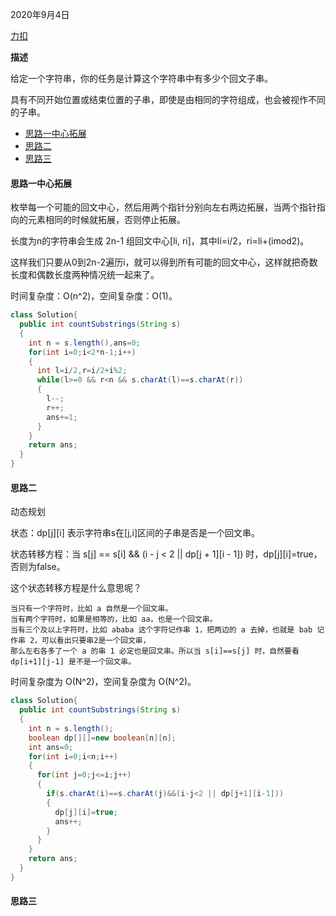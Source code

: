 2020年9月4日

[力扣](https://leetcode-cn.com/problems/palindromic-substrings/solution/hui-wen-zi-chuan-by-leetcode-solution/)

**描述**

给定一个字符串，你的任务是计算这个字符串中有多少个回文子串。

具有不同开始位置或结束位置的子串，即使是由相同的字符组成，也会被视作不同的子串。

* [思路一中心拓展](#思路一中心拓展)
* [思路二](#思路二)
* [思路三](#思路三)


#### 思路一中心拓展

枚举每一个可能的回文中心，然后用两个指针分别向左右两边拓展，当两个指针指向的元素相同的时候就拓展，否则停止拓展。

长度为n的字符串会生成 2n-1 组回文中心[li, ri]，其中li=i/2，ri=li+(imod2)。

这样我们只要从0到2n-2遍历i，就可以得到所有可能的回文中心，这样就把奇数长度和偶数长度两种情况统一起来了。

时间复杂度：O(n^2)，空间复杂度：O(1)。

```java
class Solution{
  public int countSubstrings(String s)
  {
    int n = s.length(),ans=0;
    for(int i=0;i<2*n-1;i++)
    {
      int l=i/2,r=i/2+i%2;
      while(l>=0 && r<n && s.charAt(l)==s.charAt(r))
      {
        l--;
        r++;
        ans+=1;
      }
    }
    return ans;
  }
}
```
#### 思路二

动态规划

状态：dp[j][i] 表示字符串s在[j,i]区间的子串是否是一个回文串。

状态转移方程：当 s[j] == s[i] && (i - j < 2 || dp[j + 1][i - 1]) 时，dp[j][i]=true，否则为false。

这个状态转移方程是什么意思呢？
```
当只有一个字符时，比如 a 自然是一个回文串。
当有两个字符时，如果是相等的，比如 aa，也是一个回文串。
当有三个及以上字符时，比如 ababa 这个字符记作串 1，把两边的 a 去掉，也就是 bab 记作串 2，可以看出只要串2是一个回文串，
那么左右各多了一个 a 的串 1 必定也是回文串。所以当 s[i]==s[j] 时，自然要看 dp[i+1][j-1] 是不是一个回文串。
```

时间复杂度为 O(N^2)，空间复杂度为 O(N^2)。

```java
class Solution{
  public int countSubstrings(String s)
  {
    int n = s.length();
    boolean dp[][]=new boolean[n][n];
    int ans=0;
    for(int i=0;i<n;i++)
    {
      for(int j=0;j<=i;j++)
      {
        if(s.charAt(i)==s.charAt(j)&&(i-j<2 || dp[j+1][i-1]))
        {
          dp[j][i]=true;
          ans++;
        }
      }
    }
    return ans;
  }
}
```

#### 思路三

